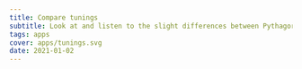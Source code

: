 ```yaml
---
title: Compare tunings
subtitle: Look at and listen to the slight differences between Pythagorean, 5-limit just and 12TET intonations
tags: apps
cover: apps/tunings.svg
date: 2021-01-02
---
```


<tuning-circle />